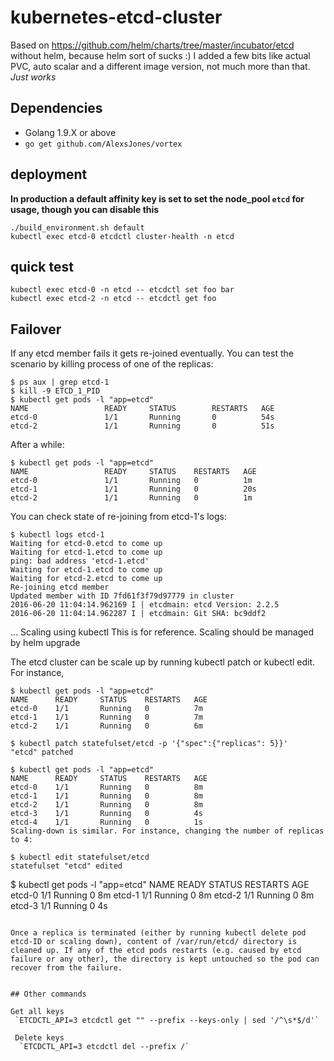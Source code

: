 # kubernetes-etcd-cluster

Based on https://github.com/helm/charts/tree/master/incubator/etcd without helm, because helm sort of sucks :)
I added a few bits like actual PVC, auto scalar and a different image version, not much more than that.
_Just works_

## Dependencies

- Golang 1.9.X or above  
- `go get github.com/AlexsJones/vortex`

## deployment

__In production a default affinity key is set to set the node_pool `etcd` for usage, though you can disable this__

```
./build_environment.sh default
kubectl exec etcd-0 etcdctl cluster-health -n etcd
```


## quick test

```
kubectl exec etcd-0 -n etcd -- etcdctl set foo bar
kubectl exec etcd-2 -n etcd -- etcdctl get foo
```

## Failover
If any etcd member fails it gets re-joined eventually. You can test the scenario by killing process of one of the replicas:
```
$ ps aux | grep etcd-1
$ kill -9 ETCD_1_PID
$ kubectl get pods -l "app=etcd"
NAME                 READY     STATUS        RESTARTS   AGE
etcd-0               1/1       Running       0          54s
etcd-2               1/1       Running       0          51s
```
After a while:
```
$ kubectl get pods -l "app=etcd"
NAME                 READY     STATUS    RESTARTS   AGE
etcd-0               1/1       Running   0          1m
etcd-1               1/1       Running   0          20s
etcd-2               1/1       Running   0          1m
```
You can check state of re-joining from etcd-1's logs:
```
$ kubectl logs etcd-1
Waiting for etcd-0.etcd to come up
Waiting for etcd-1.etcd to come up
ping: bad address 'etcd-1.etcd'
Waiting for etcd-1.etcd to come up
Waiting for etcd-2.etcd to come up
Re-joining etcd member
Updated member with ID 7fd61f3f79d97779 in cluster
2016-06-20 11:04:14.962169 I | etcdmain: etcd Version: 2.2.5
2016-06-20 11:04:14.962287 I | etcdmain: Git SHA: bc9ddf2
```
...
Scaling using kubectl
This is for reference. Scaling should be managed by helm upgrade

The etcd cluster can be scale up by running kubectl patch or kubectl edit. For instance,
```
$ kubectl get pods -l "app=etcd"
NAME      READY     STATUS    RESTARTS   AGE
etcd-0    1/1       Running   0          7m
etcd-1    1/1       Running   0          7m
etcd-2    1/1       Running   0          6m
```
```
$ kubectl patch statefulset/etcd -p '{"spec":{"replicas": 5}}'
"etcd" patched
```
```
$ kubectl get pods -l "app=etcd"
NAME      READY     STATUS    RESTARTS   AGE
etcd-0    1/1       Running   0          8m
etcd-1    1/1       Running   0          8m
etcd-2    1/1       Running   0          8m
etcd-3    1/1       Running   0          4s
etcd-4    1/1       Running   0          1s
Scaling-down is similar. For instance, changing the number of replicas to 4:
```
```
$ kubectl edit statefulset/etcd
statefulset "etcd" edited
```
$ kubectl get pods -l "app=etcd"
NAME      READY     STATUS    RESTARTS   AGE
etcd-0    1/1       Running   0          8m
etcd-1    1/1       Running   0          8m
etcd-2    1/1       Running   0          8m
etcd-3    1/1       Running   0          4s
```

Once a replica is terminated (either by running kubectl delete pod etcd-ID or scaling down), content of /var/run/etcd/ directory is cleaned up. If any of the etcd pods restarts (e.g. caused by etcd failure or any other), the directory is kept untouched so the pod can recover from the failure.


## Other commands

Get all keys
 `ETCDCTL_API=3 etcdctl get "" --prefix --keys-only | sed '/^\s*$/d'`

 Delete keys
  `ETCDCTL_API=3 etcdctl del --prefix /`
